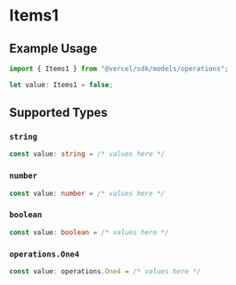 # Items1

## Example Usage

```typescript
import { Items1 } from "@vercel/sdk/models/operations";

let value: Items1 = false;
```

## Supported Types

### `string`

```typescript
const value: string = /* values here */
```

### `number`

```typescript
const value: number = /* values here */
```

### `boolean`

```typescript
const value: boolean = /* values here */
```

### `operations.One4`

```typescript
const value: operations.One4 = /* values here */
```

